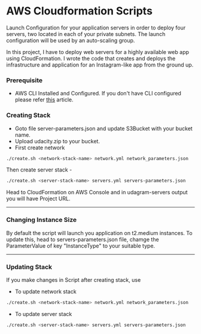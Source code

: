 # AWS Cloudformation Scripts

Launch Configuration for your application servers in order to deploy four servers, two located in each of your private subnets. The launch configuration will be used by an auto-scaling group.
 
 In this project, I have to deploy web servers for a highly available web app using CloudFormation.  I wrote the code that creates and deploys the infrastructure and application for an Instagram-like app from the ground up.
### Prerequisite
- AWS CLI Installed and Configured. If you don't have CLI configured please refer [this](https://cloudacademy.com/blog/aws-cli-a-beginners-guide/) article.
### Creating Stack
- Goto file server-parameters.json and update S3Bucket with your bucket name.
- Upload udacity.zip to your bucket.
- First create network 
```sh
./create.sh <network-stack-name> network.yml network_parameters.json
```
Then create server stack - 
```sh
./create.sh <server-stack-name> servers.yml servers-parameters.json
```

Head to CloudFormation on AWS Console and in udagram-servers output you will have Project URL.

---
### Changing Instance Size
By default the script will launch you application on t2.medium instances. To update this, head to servers-parameters.json file, chamge the ParameterValue of key "InstanceType" to your suitable type.

---

### Updating Stack
If you make changes in Script after creating stack, use 
- To update network stack 
```sh
./create.sh <network-stack-name> network.yml network_parameters.json
```
- To update server stack 
```sh
./create.sh <server-stack-name> servers.yml servers-parameters.json
```



